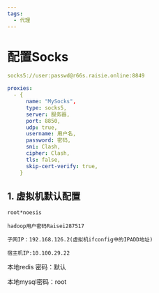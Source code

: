 ```yaml
---
tags:
  - 代理
---
```

# 配置Socks

```yml
socks5://user:passwd@r66s.raisie.online:8849

proxies:
  - {
      name: "MySocks",
      type: socks5,
      server: 服务器,
      port: 8850,
      udp: true,
      username: 用户名,
      password: 密码,
      sni: Clash,
      cipher: Clash,
      tls: false,
      skip-cert-verify: true,
    }
```
## 1. 虚拟机默认配置
```
root*noesis

hadoop用户密码Raisei287517

子网IP：192.168.126.2(虚拟机ifconfig中的IPADD地址)

宿主机IP:10.100.29.22
```


本地redis 密码：默认

本地mysql密码：root


